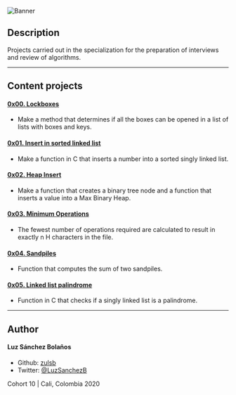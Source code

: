 ![Banner](https://user-images.githubusercontent.com/7723544/90972027-441ddd00-e4db-11ea-98be-b7c35aa89247.gif)

## Description

Projects carried out in the specialization for the preparation of interviews and review of algorithms.

---

## Content projects
#### [0x00. Lockboxes](./0x00-lockboxes)
* Make a method that determines if all the boxes can be opened in a list of lists with boxes and keys.
#### [0x01. Insert in sorted linked list](./0x01-insert_in_sorted_linked_list)
* Make a function in C that inserts a number into a sorted singly linked list.
#### [0x02. Heap Insert](./0x02-heap_insert)
* Make a function that creates a binary tree node and a function that inserts a value into a Max Binary Heap.
#### [0x03. Minimum Operations](./0x03-minimum_operations)
* The fewest number of operations required are calculated to result in exactly n H characters in the file.
#### [0x04. Sandpiles](./0x04-sandpiles)
* Function that computes the sum of two sandpiles.
#### [0x05. Linked list palindrome](./0x05-linked_list_palindrome)
* Function in C that checks if a singly linked list is a palindrome.

---

## Author
#### Luz Sánchez Bolaños
- Github: [zulsb](https://github.com/zulsb)
- Twitter: [@LuzSanchezB](https://twitter.com/LuzSanchezB)

Cohort 10 |
Cali, Colombia 2020
